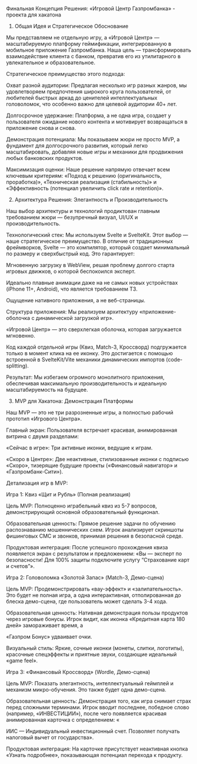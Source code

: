 

Финальная Концепция Решения: «Игровой Центр Газпромбанка» - проекта для хакатона
1. Общая Идея и Стратегическое Обоснование

Мы представляем не отдельную игру, а «Игровой Центр» — масштабируемую платформу геймификации, интегрированную в мобильное приложение Газпромбанка. Наша цель — трансформировать взаимодействие клиента с банком, превратив его из утилитарного в увлекательное и образовательное.

Стратегическое преимущество этого подхода:

Охват разной аудитории: Предлагая несколько игр разных жанров, мы удовлетворяем предпочтения широкого круга пользователей, от любителей быстрых аркад до ценителей интеллектуальных головоломок, что особенно важно для целевой аудитории 40+ лет.   

Долгосрочное удержание: Платформа, а не одна игра, создает у пользователя ожидание нового контента и мотивирует возвращаться в приложение снова и снова.   

Демонстрация потенциала: Мы показываем жюри не просто MVP, а фундамент для долгосрочного развития, который легко масштабировать, добавляя новые игры и механики для продвижения любых банковских продуктов.   

Максимизация оценки: Наше решение напрямую отвечает всем ключевым критериям: «Подход к решению (оригинальность, проработка)», «Техническая реализация (стабильность)» и «Эффективность (потенциал увеличить click rate и retention)».   

2. Архитектура Решения: Элегантность и Производительность

Наш выбор архитектуры и технологий продиктован главным требованием жюри — безупречный визуал, UI/UX и производительность.   

Технологический стек: Мы используем Svelte и SvelteKit. Этот выбор — наше стратегическое преимущество. В отличие от традиционных фреймворков, Svelte — это компилятор, который создает минимальный по размеру и сверхбыстрый код. Это гарантирует:

Мгновенную загрузку в WebView, решая проблему долгого старта игровых движков, о которой беспокоился эксперт.   

Идеально плавные анимации даже на не самых новых устройствах (iPhone 11+, Android), что является требованием ТЗ.   

Ощущение нативного приложения, а не веб-страницы.

Структура приложения: Мы реализуем архитектуру «приложение-оболочка с динамической загрузкой игр».

«Игровой Центр» — это сверхлегкая оболочка, которая загружается мгновенно.

Код каждой отдельной игры (Квиз, Match-3, Кроссворд) подгружается только в момент клика на ее иконку. Это достигается с помощью встроенной в SvelteKit/Vite механики динамических импортов (code-splitting).

Результат: Мы избегаем огромного монолитного приложения, обеспечивая максимальную производительность и идеальную масштабируемость на будущее.

3. MVP для Хакатона: Демонстрация Платформы

Наш MVP — это не три разрозненные игры, а полностью рабочий прототип «Игрового Центра».

Главный экран: Пользователя встречает красивая, анимированная витрина с двумя разделами:

«Сейчас в игре»: Три активные иконки, ведущие к играм.

«Скоро в Центре»: Две неактивные, стилизованные иконки с подписью «Скоро», тизерящие будущие проекты («Финансовый навигатор» и «Газпромбанк-Сити»).

Детализация игр в MVP:

Игра 1: Квиз «Щит и Рубль» (Полная реализация)

Цель MVP: Полноценно играбельный квиз из 5-7 вопросов, демонстрирующий основной образовательный функционал.

Образовательная ценность: Прямое решение задачи по обучению распознаванию мошеннических схем. Игрок анализирует скриншоты фишинговых СМС и звонков, принимая решения в безопасной среде.   

Продуктовая интеграция: После успешного прохождения квиза появляется экран с результатом и предложением: «Вы — эксперт по безопасности! Для 100% защиты подключите услугу “Страхование карт и счетов”».   

Игра 2: Головоломка «Золотой Запас» (Match-3, Демо-сцена)

Цель MVP: Продемонстрировать «вау-эффект» и «залипательность». Это будет не полная игра, а одна интерактивная, отполированная до блеска демо-сцена, где пользователь может сделать 3-4 хода.   

Образовательная ценность: Нативная демонстрация пользы продуктов через игровые бонусы. Игрок видит, как иконка «Кредитная карта 180 дней» замораживает время, а    

«Газпром Бонус» удваивает очки.   

Визуальный стиль: Яркие, сочные иконки (монеты, слитки, логотипы), красочные спецэффекты и приятные звуки, создающие идеальный «game feel».

Игра 3: «Финансовый Кроссворд» (Wordle, Демо-сцена)

Цель MVP: Показать элегантность, интеллектуальный геймплей и механизм микро-обучения. Это также будет одна демо-сцена.

Образовательная ценность: Демонстрация того, как игра снимает страх перед сложными терминами. Игрок вводит последнее, победное слово (например, «ИНВЕСТИЦИИ»), после чего появляется красивая анимированная карточка с определением: «   

ИИС — Индивидуальный инвестиционный счет. Позволяет получать налоговый вычет от государства».   

Продуктовая интеграция: На карточке присутствует неактивная кнопка «Узнать подробнее», показывающая потенциал перехода к продукту.